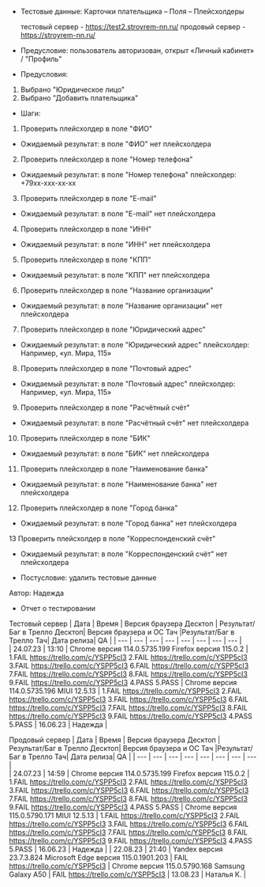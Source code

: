 * Тестовые данные: Карточки плательщика – Поля – Плейсхолдеры

	тестовый сервер - https://test2.stroyrem-nn.ru/   продовый сервер - https://stroyrem-nn.ru/

* Предусловие: пользователь авторизован, открыт «Личный кабинет» / "Профиль"

* Предусловия:
1.	Выбрано "Юридическое лицо"
2.	Выбрано "Добавить плательщика"

* Шаги:
1.	Проверить плейсхолдер в поле "ФИО"
* Ожидаемый результат:  в поле "ФИО" нет плейсхолдера

2.	Проверить плейсхолдер в поле "Номер телефона"
* Ожидаемый результат:  в поле "Номер телефона" плейсхолдер: +79хх-ххх-хх-хх

3.	Проверить плейсхолдер в поле "E-mail"
* Ожидаемый результат:  в поле "E-mail" нет плейсхолдера

4.	Проверить плейсхолдер в поле "ИНН"
* Ожидаемый результат:  в поле "ИНН" нет плейсхолдера

5.	Проверить плейсхолдер в поле "КПП"
* Ожидаемый результат:  в поле "КПП" нет плейсхолдера

6.	Проверить плейсхолдер в поле "Название организации"
* Ожидаемый результат:  в поле "Название организации" нет плейсхолдера

7.	Проверить плейсхолдер в поле "Юридический адрес"
* Ожидаемый результат:  в поле "Юридический адрес" плейсхолдер: Например, «ул. Мира, 115»

8.	Проверить плейсхолдер в поле "Почтовый адрес"
* Ожидаемый результат:  в поле "Почтовый адрес" плейсхолдер: Например, «ул. Мира, 115»

9.	Проверить плейсхолдер в поле "Расчётный счёт"
* Ожидаемый результат:  в поле "Расчётный счёт" нет плейсхолдера

10.	Проверить плейсхолдер в поле "БИК"
* Ожидаемый результат:  в поле "БИК" нет плейсхолдера

11.	Проверить плейсхолдер в поле "Наименование банка"
* Ожидаемый результат:  в поле "Наименование банка" нет плейсхолдера

12.	Проверить плейсхолдер в поле "Город банка"
* Ожидаемый результат:  в поле "Город банка" нет плейсхолдера

13	Проверить плейсхолдер в поле "Корреспонденский счёт"
* Ожидаемый результат:  в поле "Корреспонденский счёт" нет плейсхолдера


* Постусловие: удалить тестовые данные

Автор: Надежда

* Отчет о тестировании
  
Тестовый сервер
| Дата | Время | Версия браузера Десктоп | Результат/Баг в Трелло Десктоп|  Версия браузера и ОС Тач |Результат/Баг в Трелло Тач| Дата релиза| QA  |
| --- | --- | --- | --- |  --- | --- | --- | --- |   
| 24.07.23 | 13:10 | Chrome версия 114.0.5735.199 Firefox версия 115.0.2 | 1.FAIL https://trello.com/c/YSPP5cI3 2.FAIL https://trello.com/c/YSPP5cI3 3.FAIL https://trello.com/c/YSPP5cI3 6.FAIL https://trello.com/c/YSPP5cI3 7.FAIL https://trello.com/c/YSPP5cI3 8.FAIL https://trello.com/c/YSPP5cI3 9.FAIL https://trello.com/c/YSPP5cI3 4.PASS 5.PASS | Chrome версия 114.0.5735.196 MIUI 12.5.13 | 1.FAIL https://trello.com/c/YSPP5cI3 2.FAIL https://trello.com/c/YSPP5cI3 3.FAIL https://trello.com/c/YSPP5cI3 6.FAIL https://trello.com/c/YSPP5cI3 7.FAIL https://trello.com/c/YSPP5cI3 8.FAIL https://trello.com/c/YSPP5cI3 9.FAIL https://trello.com/c/YSPP5cI3 4.PASS 5.PASS | 16.06.23 | Надежда |  

Продовый сервер
| Дата | Время | Версия браузера Десктоп | Результат/Баг в Трелло Десктоп|  Версия браузера и ОС Тач |Результат/Баг в Трелло Тач| Дата релиза| QA |
| --- | --- | --- | --- |  --- | --- | --- | --- |   
| 24.07.23 | 14:59 | Chrome версия 114.0.5735.199 Firefox версия 115.0.2 | 1.FAIL https://trello.com/c/YSPP5cI3 2.FAIL https://trello.com/c/YSPP5cI3 3.FAIL https://trello.com/c/YSPP5cI3 6.FAIL https://trello.com/c/YSPP5cI3 7.FAIL https://trello.com/c/YSPP5cI3 8.FAIL https://trello.com/c/YSPP5cI3 9.FAIL https://trello.com/c/YSPP5cI3 4.PASS 5.PASS | Chrome версия 115.0.5790.171 MIUI 12.5.13 | 1.FAIL https://trello.com/c/YSPP5cI3 2.FAIL https://trello.com/c/YSPP5cI3 3.FAIL https://trello.com/c/YSPP5cI3 6.FAIL https://trello.com/c/YSPP5cI3 7.FAIL https://trello.com/c/YSPP5cI3 8.FAIL https://trello.com/c/YSPP5cI3 9.FAIL https://trello.com/c/YSPP5cI3 4.PASS 5.PASS | 16.06.23 | Надежда |
| 22.08.23 | 21:40 | Yandex версия 23.7.3.824  Microsoft Edge версия 115.0.1901.203 | FAIL https://trello.com/c/YSPP5cI3 | Chrome версия 115.0.5790.168 Samsung Galaxy A50 | FAIL https://trello.com/c/YSPP5cI3 | 13.08.23 | Наталья К. |   